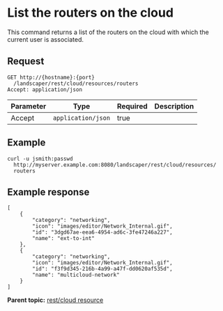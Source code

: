 # List the routers on the cloud

This command returns a list of the routers on the cloud with which the current user is associated.

## Request

```
GET http://{hostname}:{port}
  /landscaper/rest/cloud/resources/routers
Accept: application/json

```

|Parameter|Type|Required|Description|
|---------|----|--------|-----------|
|Accept|`application/json`|true| |

## Example

```
curl -u jsmith:passwd 
  http://myserver.example.com:8080/landscaper/rest/cloud/resources/
  routers
```

## Example response

```
[
    {
        "category": "networking",
        "icon": "images/editor/Network_Internal.gif",
        "id": "3dgd67ae-eea6-4954-ad6c-3fe47246a227",
        "name": "ext-to-int"
    },
    {
        "category": "networking",
        "icon": "images/editor/Network_Internal.gif",
        "id": "f3f9d345-216b-4a99-a47f-dd0620af535d",
        "name": "multicloud-network"
    }
]
```

**Parent topic:** [rest/cloud resource](../../com.ibm.edt.api.doc/topics/rest_cloud.md)

